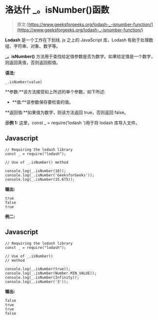 # 洛达什 _。isNumber()函数

> 原文:[https://www.geeksforgeeks.org/lodash-_-isnumber-function/](https://www.geeksforgeeks.org/lodash-_-isnumber-function/)

**Lodash** 是一个工作在下划线. js 之上的 JavaScript 库，Lodash 有助于处理数组、字符串、对象、数字等。

**_。isNumber()** 方法用于查找给定值参数是否为数字。如果给定值是一个数字，则返回真值，否则返回假值。

**语法:**

```
_.isNumber(value)
```

**参数:**该方法接受如上所述的单个参数，如下所述:

*   **值:**该参数保存要检查的值。

**返回值:**如果值为数字，则该方法返回 true，否则返回 false。

**示例 1:** 这里，const _ = require('lodash ')用于将 lodash 库导入文件。

## Javascript

```
// Requiring the lodash library  
const _ = require("lodash");  

// Use of _.isNumber() method 

console.log(_.isNumber(10)); 
console.log(_.isNumber('GeeksforGeeks')); 
console.log(_.isNumber(15.675));
```

**输出:**

```
true
false
true
```

**例二:**

## Javascript

```
// Requiring the lodash library  
const _ = require("lodash");  

// Use of _.isNumber()  
// method 

console.log(_.isNumber(true));
console.log(_.isNumber(Number.MIN_VALUE)); 
console.log(_.isNumber(Infinity));
console.log(_.isNumber('3'));
```

**输出:**

```
false
true
true
false
```